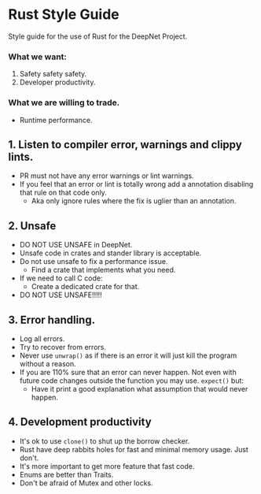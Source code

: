# Rust Style Guide

Style guide for the use of Rust for the DeepNet Project.

### What we want:

1. Safety safety safety. 
2. Developer productivity.

### What we are willing to trade.
* Runtime performance.

## 1. Listen to compiler error, warnings and clippy lints.
* PR must not have any error warnings or lint warnings.
* If you feel that an error or lint is totally wrong add a annotation disabling that rule on that code only.
  * Aka only ignore rules where the fix is uglier than an annotation. 

## 2. Unsafe
* DO NOT USE UNSAFE in DeepNet.
* Unsafe code in crates and stander library is acceptable. 
* Do not use unsafe to fix a performance issue.
  * Find a crate that implements what you need.
* If we need to call C code:
  * Create a dedicated crate for that.
* DO NOT USE UNSAFE!!!!!

## 3. Error handling.
* Log all errors.
* Try to recover from errors.
* Never use `unwrap()` as if there is an error it will just kill the program without a reason.
* If you are 110% sure that an error can never happen. Not even with future code changes outside the function you may use. `expect()` but:
  * Have it print a good explanation what assumption that would never happen.

## 4. Development productivity
* It's ok to use `clone()` to shut up the borrow checker.
* Rust have deep rabbits holes for fast and minimal memory usage. Just don't.
* It's more important to get more feature that fast code.
* Enums are better than Traits.
* Don't be afraid of Mutex and other locks.